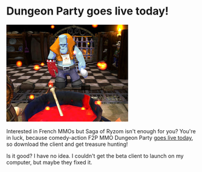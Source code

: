 # Dungeon Party goes live today!

![fullscreen-capture-5152009-84939-am](../uploads/2009/05/fullscreen-capture-5152009-84939-am.jpg "fullscreen-capture-5152009-84939-am")

Interested in French MMOs but Saga of Ryzom isn't enough for you? You're in luck, because comedy-action F2P MMO Dungeon Party [goes live today](http://www.dungeon-party.com/index.php?rub=news_info), so download the client and get treasure hunting!

Is it good? I have no idea. I couldn't get the beta client to launch on my computer, but maybe they fixed it.

